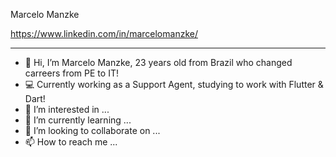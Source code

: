 Marcelo Manzke

https://www.linkedin.com/in/marcelomanzke/

---

- 👋 Hi, I’m Marcelo Manzke, 23 years old from Brazil who changed carreers from PE to IT!
- 💻 Currently working as a Support Agent, studying to work with Flutter & Dart!
- 👀 I’m interested in ...
- 🌱 I’m currently learning ...
- 💞️ I’m looking to collaborate on ...
- 📫 How to reach me ...

<!---
KoolieM/KoolieM is a ✨ special ✨ repository because its `README.md` (this file) appears on your GitHub profile.
You can click the Preview link to take a look at your changes.
--->

